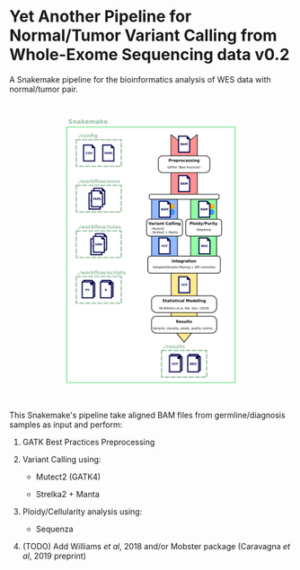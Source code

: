 # Yet Another Pipeline for Normal/Tumor Variant Calling from Whole-Exome Sequencing data v0.2

A Snakemake pipeline for the bioinformatics analysis of WES data with normal/tumor pair.

</br>

<p align="center">
    <img title="Snakemake Workflow" src="https://github.com/PaulArthurM/cbf_aml_pipeline/blob/master/docs/images/Snakefile_orga.png" width=60%>
</p>

</br>

This Snakemake's pipeline take aligned BAM files from germline/diagnosis samples as input and perform:

1. GATK Best Practices Preprocessing

2. Variant Calling using:

    - Mutect2 (GATK4)

    - Strelka2 + Manta

3. Ploidy/Cellularity analysis using:

    - Sequenza
    
4. (TODO) Add Williams *et al*, 2018 and/or Mobster package (Caravagna *et al*, 2019 preprint)  


